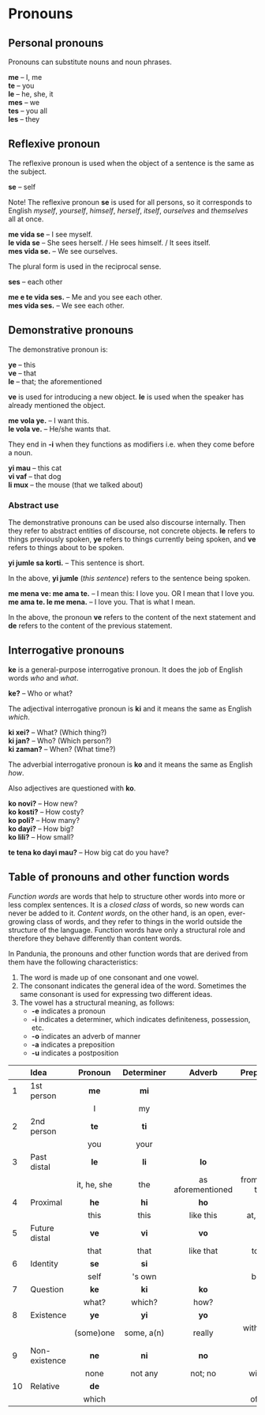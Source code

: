 # Pronouns

## Personal pronouns

Pronouns can substitute nouns and noun phrases.

**me**
– I, me  
**te**
– you  
**le**
– he, she, it  
**mes**
– we  
**tes**
– you all  
**les**
– they

## Reflexive pronoun

The reflexive pronoun is used when the object of a sentence is the same as the subject.

**se**
– self

Note! The reflexive pronoun **se** is used for all persons,
so it corresponds to English _myself_, _yourself_, _himself_, _herself_, _itself_, _ourselves_ and _themselves_ all at once.

**me vida se**
– I see myself.  
**le vida se**
– She sees herself. / He sees himself. / It sees itself.  
**mes vida se.**
– We see ourselves.

The plural form is used in the reciprocal sense.

**ses**
– each other

**me e te vida ses.**
– Me and you see each other.  
**mes vida ses.**
– We see each other.


## Demonstrative pronouns

The demonstrative pronoun is:

**ye**
– this  
**ve**
– that  
**le**
– that; the aforementioned

**ve** is used for introducing a new object.
**le** is used when the speaker has already mentioned the object.

**me vola ye.**
– I want this.  
**le vola ve.**
– He/she wants that.

They end in **-i** when they functions as modifiers i.e. when they come before a noun.

**yi mau**
– this cat  
**vi vaf**
– that dog  
**li mux**
– the mouse (that we talked about)


### Abstract use

The demonstrative pronouns can be used also discourse internally.
Then they refer to abstract entities of discourse, not concrete objects.
**le** refers to things previously spoken,
**ye** refers to things currently being spoken,
and **ve** refers to things about to be spoken.

**yi jumle sa korti.**
– This sentence is short.

In the above, **yi jumle** (_this sentence_) refers to the sentence being spoken.

**me mena ve: me ama te.**
– I mean this: I love you. OR I mean that I love you.  
**me ama te. le me mena.**
– I love you. That is what I mean.

In the above, the pronoun **ve** refers to the content of the next statement
and **de** refers to the content of the previous statement.


## Interrogative pronouns

**ke** is a general-purpose interrogative pronoun.
It does the job of English words _who_ and _what_.

**ke?**
– Who or what?  

The adjectival interrogative pronoun is **ki**
and it means the same as English _which_.

**ki xei?**
– What? (Which thing?)  
**ki jan?**
– Who? (Which person?)  
**ki zaman?**
– When? (What time?)  

The adverbial interrogative pronoun is **ko**
and it means the same as English _how_.

Also adjectives are questioned with **ko**.

**ko novi?**
– How new?  
**ko kosti?**
– How costy?  
**ko poli?**
– How many?  
**ko dayi?**
– How big?  
**ko lili?**
– How small?

**te tena ko dayi mau?**
– How big cat do you have?


## Table of pronouns and other function words

_Function words_ are words that help to structure other words into more or less complex sentences.
It is a _closed class_ of words, so new words can never be added to it.
_Content words_, on the other hand, is an open, ever-growing class of words,
and they refer to things in the world outside the structure of the language.
Function words have only a structural role
and therefore they behave differently than content words.

In Pandunia, the pronouns and other function words that are derived from them have the following characteristics:

1. The word is made up of one consonant and one vowel.
2. The consonant indicates the general idea of the word.
   Sometimes the same consonant is used for expressing two different ideas.
3. The vowel has a structural meaning, as follows:
    - **-e** indicates a pronoun
    - **-i** indicates a determiner,
      which indicates definiteness, possession, etc.
    - **-o** indicates an adverb of manner
    - **-a** indicates a preposition
    - **-u** indicates a postposition

|  | Idea          | Pronoun            | Determiner         | Adverb             | Preposition        | Postposition       |
|--|:--------------|:------------------:|:------------------:|:------------------:|:------------------:|:------------------:|
| 1| 1st person    | **me**             | **mi**             |                    |                    |                    |
|  |               | I                  | my                 |                    |                    |                    |
| 2| 2nd person    | **te**             | **ti**             |                    |                    |                    |
|  |               | you                | your               |                    |                    |                    |
| 3| Past distal   | **le**             | **li**             | **lo**             | **la**             |                    |
|  |               | it, he, she        | the                | as aforementioned  | from, since; than  |                    |
| 4| Proximal      | **he**             | **hi**             | **ho**             | **ha**             |                    |
|  |               | this               | this               | like this          | at, in, on         |                    |
| 5| Future distal | **ve**             | **vi**             | **vo**             | **va**             |                    |
|  |               | that               | that               | like that          | to, for            |                    |
| 6| Identity      | **se**             | **si**             |                    | **sa**             |                    |
|  |               | self               | 's own             |                    | be; as             |                    |
| 7| Question      | **ke**             | **ki**             | **ko**             |                    |                    |
|  |               | what?              | which?             | how?               |                    |                    |
| 8| Existence     | **ye**             | **yi**             | **yo**             | **ya**             |                    |
|  |               | (some)one          | some, a(n)         | really             | with; there is     |                    |
| 9| Non-existence | **ne**             | **ni**             | **no**             | **na**             |                    |
|  |               | none               | not any            | not; no            | without            |                    |
|10| Relative      | **de**             |                    |                    | **da**             | **du**             |
|  |               | which              |                    |                    | of, like           | 's, -like          |

